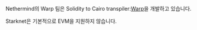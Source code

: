Nethermind의 Warp 팀은 Solidity to Cairo transpiler:[Warp](https://github.com/NethermindEth/warp)을 개발하고 있습니다.

Starknet은 기본적으로 EVM을 지원하지 않습니다.